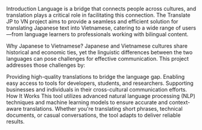 Introduction
Language is a bridge that connects people across cultures, and translation plays a critical role in facilitating this connection. The Translate JP to VN project aims to provide a seamless and efficient solution for translating Japanese text into Vietnamese, catering to a wide range of users—from language learners to professionals working with bilingual content.

Why Japanese to Vietnamese?
Japanese and Vietnamese cultures share historical and economic ties, yet the linguistic differences between the two languages can pose challenges for effective communication. This project addresses those challenges by:

Providing high-quality translations to bridge the language gap.
Enabling easy access to tools for developers, students, and researchers.
Supporting businesses and individuals in their cross-cultural communication efforts.
How It Works
This tool utilizes advanced natural language processing (NLP) techniques and machine learning models to ensure accurate and context-aware translations. Whether you're translating short phrases, technical documents, or casual conversations, the tool adapts to deliver reliable results.

